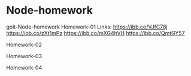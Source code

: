 # Node-homework
goit-Node-homework
Homework-01
Links: 
https://ibb.co/VJfC78j
https://ibb.co/zXt1mPz
https://ibb.co/mXG4hVH
https://ibb.co/QmtGY57

Homework-02

Homework-03

Homework-04